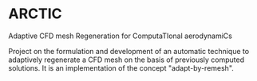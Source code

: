 # ARCTIC
Adaptive CFD mesh Regeneration for ComputaTIonal aerodynamiCs

Project on the formulation and development of an automatic technique to adaptively regenerate a CFD mesh on the basis of previously computed solutions. It is an implementation of the concept "adapt-by-remesh".
